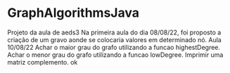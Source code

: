 # GraphAlgorithmsJava
Projeto da aula de aeds3
Na primeira aula do dia 08/08/22,
foi proposto a criação de um gravo aonde se colocaria valores em determinado nó.
Aula 10/08/22
Achar o maior grau do grafo utilizando a funcao highestDegree.
Achar o menor grau do grafo utilizando a funcao lowDegree.
Imprimir uma matriz complemento.
ok